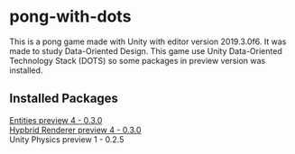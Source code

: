 # pong-with-dots
This is a pong game made with Unity with editor version 2019.3.0f6. It was made to study Data-Oriented Design. This game use Unity Data-Oriented Technology Stack (DOTS) so some packages in preview version was installed.

## Installed Packages
[Entities preview 4 - 0.3.0](https://docs.unity3d.com/Packages/com.unity.entities@0.3/manual/index.html "Entities package documentation")\
[Hypbrid Renderer preview 4 - 0.3.0](https://docs.unity3d.com/Packages/com.unity.rendering.hybrid@0.3/manual/index.html "Hypbrid Renderer package documentation")\
Unity Physics preview 1 - 0.2.5
